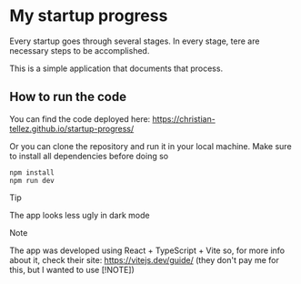 # My startup progress

Every startup goes through several stages. In every stage, tere are necessary steps to be accomplished.

This is a simple application that documents that process.

## How to run the code

You can find the code deployed here: https://christian-tellez.github.io/startup-progress/

Or you can clone the repository and run it in your local machine. Make sure to install all dependencies before doing so

```
npm install
npm run dev
```

> [!TIP]
> The app looks less ugly in dark mode

> [!NOTE]
> The app was developed using React + TypeScript + Vite so, for more info about it, check their site: https://vitejs.dev/guide/ (they don't pay me for this, but I wanted to use [!NOTE])
